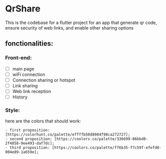 # QrShare
This is the codebase for a flutter project for an app that generate qr code, ensure security of web links, and enable other sharing options

## fonctionalities:


### Front-end:

- [ ] main page
- [ ] wiFi connection
- [ ] Connection sharing or hotspot
- [ ] Link sharing
- [ ] Web link reception
- [ ] History

### Style:
here are the colors that should work: 
  ```
  - first proposition: [https://colorhunt.co/palette/effffb50d8904f98ca272727];
  - second proposition: [https://coolors.co/palette/336699-86bbd8-2f4858-9ee493-daf7dc];
  - third proposition: [https://coolors.co/palette/ff6b35-f7c59f-efefd0-004e89-1a659e];
  ```

